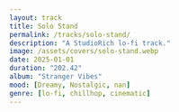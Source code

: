 ```yaml
---
layout: track
title: Solo Stand
permalink: /tracks/solo-stand/
description: "A StudioRich lo-fi track."
image: /assets/covers/solo-stand.webp
date: 2025-01-01
duration: "202.42"
album: "Stranger Vibes"
mood: [Dreamy, Nostalgic, nan]
genre: [lo-fi, chillhop, cinematic]
---
```

